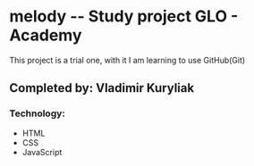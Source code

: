 # melody -- Study project GLO - Academy
This project is a trial one, with it I am learning to use GitHub(Git)
## Completed by: Vladimir Kuryliak

### Technology:
- HTML
- CSS
- JavaScript
